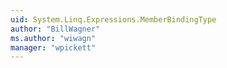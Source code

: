 ```yaml
---
uid: System.Linq.Expressions.MemberBindingType
author: "BillWagner"
ms.author: "wiwagn"
manager: "wpickett"
---
```

